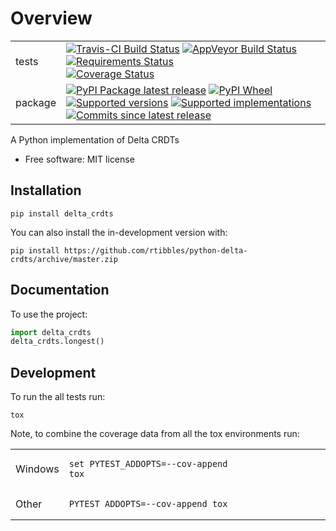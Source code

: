 # Overview

<table>
<tbody>
<tr class="odd">
<td>tests</td>
<td><div class="line-block"><a href="https://travis-ci.org/rtibbles/python-delta-crdts"><img src="https://api.travis-ci.org/rtibbles/python-delta-crdts.svg?branch=master" alt="Travis-CI Build Status" /></a> <a href="https://ci.appveyor.com/project/rtibbles/python-delta-crdts"><img src="https://ci.appveyor.com/api/projects/status/github/rtibbles/python-delta-crdts?branch=master&amp;svg=true" alt="AppVeyor Build Status" /></a> <a href="https://requires.io/github/rtibbles/python-delta-crdts/requirements/?branch=master"><img src="https://requires.io/github/rtibbles/python-delta-crdts/requirements.svg?branch=master" alt="Requirements Status" /></a><br />
<a href="https://codecov.io/github/rtibbles/python-delta-crdts"><img src="https://codecov.io/gh/rtibbles/python-delta-crdts/branch/master/graphs/badge.svg?branch=master" alt="Coverage Status" /></a></div></td>
</tr>
<tr class="even">
<td>package</td>
<td><div class="line-block"><a href="https://pypi.org/project/delta_crdts"><img src="https://img.shields.io/pypi/v/delta_crdts.svg" alt="PyPI Package latest release" /></a> <a href="https://pypi.org/project/delta_crdts"><img src="https://img.shields.io/pypi/wheel/delta_crdts.svg" alt="PyPI Wheel" /></a> <a href="https://pypi.org/project/delta_crdts"><img src="https://img.shields.io/pypi/pyversions/delta_crdts.svg" alt="Supported versions" /></a> <a href="https://pypi.org/project/delta_crdts"><img src="https://img.shields.io/pypi/implementation/delta_crdts.svg" alt="Supported implementations" /></a><br />
<a href="https://github.com/rtibbles/python-delta-crdts/compare/v0.0.0...master"><img src="https://img.shields.io/github/commits-since/rtibbles/python-delta-crdts/v0.0.0.svg" alt="Commits since latest release" /></a></div></td>
</tr>
</tbody>
</table>

A Python implementation of Delta CRDTs

  - Free software: MIT license

## Installation

    pip install delta_crdts

You can also install the in-development version with:

    pip install https://github.com/rtibbles/python-delta-crdts/archive/master.zip

## Documentation

To use the project:

``` python
import delta_crdts
delta_crdts.longest()
```

## Development

To run the all tests run:

    tox

Note, to combine the coverage data from all the tox environments run:

<table>
<colgroup>
<col style="width: 10%" />
<col style="width: 90%" />
</colgroup>
<tbody>
<tr class="odd">
<td>Windows</td>
<td><pre><code>set PYTEST_ADDOPTS=--cov-append
tox</code></pre></td>
</tr>
<tr class="even">
<td>Other</td>
<td><pre><code>PYTEST_ADDOPTS=--cov-append tox</code></pre></td>
</tr>
</tbody>
</table>
